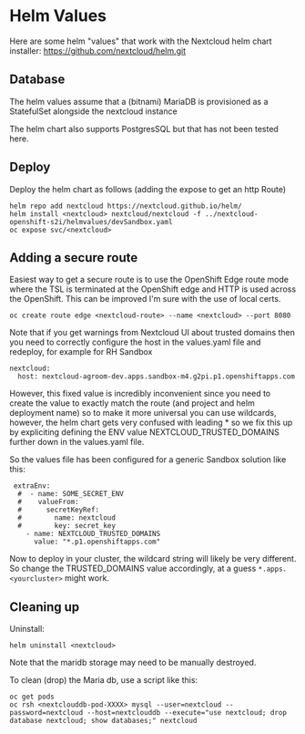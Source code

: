 # Helm Values
Here are some helm "values" that work with the Nextcloud helm chart installer: https://github.com/nextcloud/helm.git

## Database
The helm values assume that a (bitnami) MariaDB is provisioned as a StatefulSet alongside the nextcloud instance

The helm chart also supports PostgresSQL but that has not been tested here.

## Deploy
Deploy the helm chart as follows (adding the expose to get an http Route)

```
helm repo add nextcloud https://nextcloud.github.io/helm/
helm install <nextcloud> nextcloud/nextcloud -f ../nextcloud-openshift-s2i/helmvalues/devSandbox.yaml 
oc expose svc/<nextcloud>
```

## Adding a secure route
Easiest way to get a secure route is to use the OpenShift Edge route mode where the TSL is terminated at the OpenShift edge
and HTTP is used across the OpenShift. This can be improved I'm sure with the use of local certs.

```
oc create route edge <nextcloud-route> --name <nextcloud> --port 8080
```

Note that if you get warnings from Nextcloud UI about trusted domains then you need to correctly configure the host in the values.yaml file and redeploy, for example for RH Sandbox
```
nextcloud:
  host: nextcloud-agroom-dev.apps.sandbox-m4.g2pi.p1.openshiftapps.com
```

However, this fixed value is incredibly inconvenient since you need to create the value to exactly match the route (and project and helm deployment name) so to make it more universal you can use wildcards, however, the helm chart gets very confused with leading *
so we fix this up by expliciting defining the ENV value NEXTCLOUD_TRUSTED_DOMAINS further down in the values.yaml file. 

So the values file has been configured for a generic Sandbox solution like this:

```
 extraEnv:
  #  - name: SOME_SECRET_ENV
  #    valueFrom: 
  #      secretKeyRef:
  #        name: nextcloud 
  #        key: secret_key
    - name: NEXTCLOUD_TRUSTED_DOMAINS
      value: "*.p1.openshiftapps.com"
```

Now to deploy in your cluster, the wildcard string will likely be very different. So change the TRUSTED_DOMAINS value accordingly, at a guess `*.apps.<yourcluster>`
might work.

## Cleaning up

Uninstall:

```
helm uninstall <nextcloud>
```

Note that the maridb storage may need to be manually destroyed.

To clean (drop) the Maria db, use a script like this:

```
oc get pods
oc rsh <nextclouddb-pod-XXXX> mysql --user=nextcloud --password=nextcloud --host=nextclouddb --execute="use nextcloud; drop database nextcloud; show databases;" nextcloud
```

